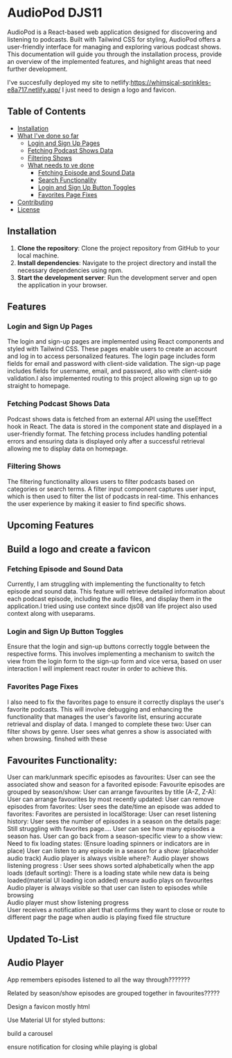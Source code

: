 # AudioPod DJS11

AudioPod is a React-based web application designed for discovering and listening to podcasts. Built with Tailwind CSS for styling, AudioPod offers a user-friendly interface for managing and exploring various podcast shows. This documentation will guide you through the installation process, provide an overview of the implemented features, and highlight areas that need further development.

I've succesfully deployed my site to netlify:https://whimsical-sprinkles-e8a717.netlify.app/ I just need to design a logo and favicon.

## Table of Contents
- [Installation](#installation)
- [What I've done so far](#features)
  - [Login and Sign Up Pages](#login-and-sign-up-pages)
  - [Fetching Podcast Shows Data](#fetching-podcast-shows-data)
  - [Filtering Shows](#filtering-shows)
  - [What needs to ve done](#upcoming-features)
    - [Fetching Episode and Sound Data](#fetching-episode-and-sound-data)
    - [Search Functionality](#search-functionality)
    - [Login and Sign Up Button Toggles](#login-and-sign-up-button-toggles)
    - [Favorites Page Fixes](#favorites-page-fixes)
- [Contributing](#contributing)
- [License](#license)

## Installation

1. **Clone the repository**: Clone the project repository from GitHub to your local machine.
2. **Install dependencies**: Navigate to the project directory and install the necessary dependencies using npm.
3. **Start the development server**: Run the development server and open the application in your browser.

## Features

### Login and Sign Up Pages

The login and sign-up pages are implemented using React components and styled with Tailwind CSS. These pages enable users to create an account and log in to access personalized features. The login page includes form fields for email and password with client-side validation. The sign-up page includes fields for username, email, and password, also with client-side validation.I also implemented routing to this project allowing sign up to go straight to homepage.

### Fetching Podcast Shows Data

Podcast shows data is fetched from an external API using the useEffect hook in React. The data is stored in the component state and displayed in a user-friendly format. The fetching process includes handling potential errors and ensuring data is displayed only after a successful retrieval allowing me to display data on homepage.

### Filtering Shows

The filtering functionality allows users to filter podcasts based on categories or search terms. A filter input component captures user input, which is then used to filter the list of podcasts in real-time. This enhances the user experience by making it easier to find specific shows.

## Upcoming Features
## Build a logo and create a favicon


### Fetching Episode and Sound Data

Currently, I am struggling with implementing the functionality to fetch episode and sound data. This feature will retrieve detailed information about each podcast episode, including the audio files, and display them in the application.I tried using use context since djs08 van life project also used context along with useparams.

### Login and Sign Up Button Toggles

Ensure that the login and sign-up buttons correctly toggle between the respective forms. This involves implementing a mechanism to switch the view from the login form to the sign-up form and vice versa, based on user interaction I will implement react router in order to achieve this.

### Favorites Page Fixes

I also need to fix the favorites page to ensure it correctly displays the user's favorite podcasts. This will involve debugging and enhancing the functionality that manages the user's favorite list, ensuring accurate retrieval and display of data.
I manged to complete these two:
User can filter shows by genre.
User sees what genres a show is associated with when browsing.
finshed with these
## Favourites Functionality:
User can mark/unmark specific episodes as favourites:
User can see the associated show and season for a favorited episode:
Favourite episodes are grouped by season/show:
User can arrange favourites by title (A-Z, Z-A):
User can arrange favourites by most recently updated:
User can remove episodes from favorites:
User sees the date/time an episode was added to favorites:
Favorites are persisted in localStorage:
User can reset listening history:
User sees the number of episodes in a season on the details page:
Still struggling with favorites page....
User can see how many episodes a season has.
User can go back from a season-specific view to a show view:
Need to fix loading states: (Ensure loading spinners or indicators are in place)
User can listen to any episode in a season for a show: (placeholder audio track)
Audio player is always visible where?:
Audio player shows listening progress :
User sees shows sorted alphabetically when the app loads (default sorting):
There is a loading state while new data is being loaded(material UI loading icon added)
ensure audio plays on favourites
Audio player is always visible so that user can listen to episodes while browsing	
Audio player must show listening progress	
User receives a notification  alert that confirms they want to close or route to different pagr the page when audio is playing
fixed file structure


## Updated To-List

## Audio Player
App remembers episodes listened to all the way through???????

Related by season/show episodes are grouped together in favourites?????

Design a favicon mostly html

Use Material UI for styled buttons:

build a carousel

ensure notification for closing while playing is global



